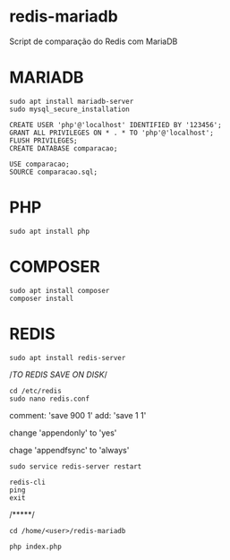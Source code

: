 # redis-mariadb
Script de comparação do Redis com MariaDB

# MARIADB

	sudo apt install mariadb-server
	sudo mysql_secure_installation

	CREATE USER 'php'@'localhost' IDENTIFIED BY '123456';
	GRANT ALL PRIVILEGES ON * . * TO 'php'@'localhost';
	FLUSH PRIVILEGES;
	CREATE DATABASE comparacao;

	USE comparacao;
	SOURCE comparacao.sql;

# PHP

	sudo apt install php

# COMPOSER

	sudo apt install composer
	composer install

# REDIS

	sudo apt install redis-server

/*TO REDIS SAVE ON DISK*/

	cd /etc/redis
	sudo nano redis.conf

comment: 'save 900 1'
add: 'save 1 1'

change 'appendonly' to 'yes'

chage 'appendfsync' to 'always'

	sudo service redis-server restart

	redis-cli
	ping
	exit

/*****/

	cd /home/<user>/redis-mariadb

	php index.php
